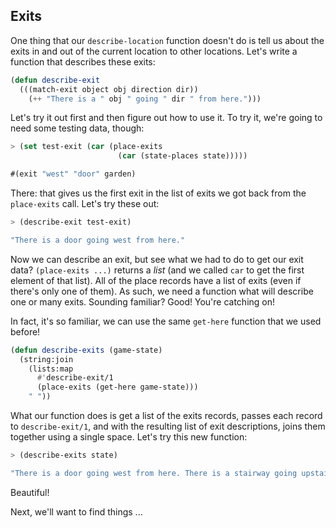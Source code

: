 ## Exits

One thing that our ``describe-location`` function doesn't do is tell us about the exits in and out of the current location to other locations. Let's write a function that describes these exits:

```lisp
(defun describe-exit
  (((match-exit object obj direction dir))
    (++ "There is a " obj " going " dir " from here.")))
```

Let's try it out first and then figure out how to use it. To try it, we're going to need some testing data, though:

```lisp
> (set test-exit (car (place-exits
                        (car (state-places state)))))
```
```lisp
#(exit "west" "door" garden)
```

There: that gives us the first exit in the list of exits we got back from the
``place-exits`` call. Let's try these out:

```lisp
> (describe-exit test-exit)
```
```lisp
"There is a door going west from here."
```

Now we can describe an exit, but see what we had to do to get our exit data? ``(place-exits ...)`` returns a *list* (and we called ``car`` to get the first element of that list). All of the place records have a list of exits (even if there's only one of them). As such, we need a function what will describe one or many exits. Sounding familiar? Good! You're catching on!

In fact, it's so familiar, we can use the same ``get-here`` function that we used before!

```lisp
(defun describe-exits (game-state)
  (string:join
    (lists:map
      #'describe-exit/1
      (place-exits (get-here game-state)))
    " "))
```

What our function does is get a list of the exits records, passes each record to ``describe-exit/1``, and with the resulting list of exit descriptions, joins them together using a single space. Let's try this new function:

```lisp
> (describe-exits state)
```
```lisp
"There is a door going west from here. There is a stairway going upstairs from here."
```

Beautiful!

Next, we'll want to find things ...

